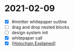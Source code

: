 # 2021-02-09

- [x] #mintter whitepaper outline
- [ ] drag and drop nested blocks
- [ ] design system init
- [x] whitepaper call
- [x] [[Holochain Explained]]

[//begin]: # "Autogenerated link references for markdown compatibility"
[Holochain Explained]: holochain-explained "Holochain Explained"
[//end]: # "Autogenerated link references"
